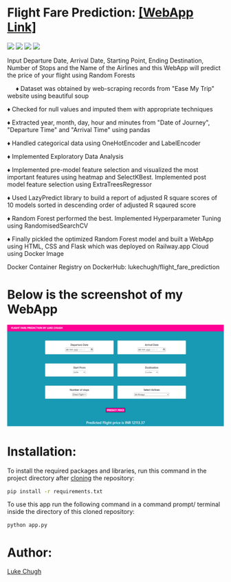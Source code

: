 # Flight Fare Prediction: [[WebApp Link]](https://lukechugh-flight-fare-prediction-webapp.up.railway.app/)

![](https://img.shields.io/badge/python-3.7-blueviolet)
![](https://img.shields.io/badge/scikit--learn-0.24.1-blue)
![](https://img.shields.io/badge/Frontend-HTML/CSS-fuchsia)
![](https://img.shields.io/badge/flask-2.1.2-aquamarine)

Input Departure Date, Arrival Date, Starting Point, Ending Destination, Number of Stops and the Name of the Airlines and this WebApp will predict the price of your flight using Random Forests
<p style="text-indent: 20px;">
♦ Dataset was obtained by web-scraping records from "Ease My Trip" website using beautiful soup
</p>

♦ Checked for null values and imputed them with appropriate techniques

♦ Extracted year, month, day, hour and minutes from "Date of Journey", "Departure Time" and "Arrival Time" using pandas 

♦ Handled categorical data using OneHotEncoder and LabelEncoder

♦ Implemented Exploratory Data Analysis

♦ Implemented pre-model feature selection and visualized the most important features using heatmap and SelectKBest. Implemented post model feature selection using ExtraTreesRegressor

♦ Used LazyPredict library to build a report of adjusted R square scores of 10 models sorted in descending order of adjusted R sqaured score

♦ Random Forest performed the best. Implemented Hyperparameter Tuning using RandomisedSearchCV

♦ Finally pickled the optimized Random Forest model and built a WebApp using HTML, CSS and Flask which was deployed on Railway.app Cloud using Docker Image

Docker Container Registry on DockerHub: lukechugh/flight_fare_prediction

# Below is the screenshot of my WebApp

![Capture](https://github.com/luke-chugh/flight-fare-prediction-webapp/blob/main/screenshots/1.png)

# Installation:
To install the required packages and libraries, run this command in the project directory after [cloning](https://www.howtogeek.com/451360/how-to-clone-a-github-repository/) the repository:
```bash
pip install -r requirements.txt
```
To use this app run the following command in a command prompt/ terminal inside the directory of this cloned repository:
```
python app.py
```
# Author:
[Luke Chugh](https://www.linkedin.com/in/luke-chugh-2b2043181/)
